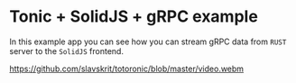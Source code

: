 # Tonic + SolidJS + gRPC example

In this example app you can see how you can stream gRPC data from `RUST` server to the `SolidJS` frontend.

https://github.com/slavskrit/totoronic/blob/master/video.webm